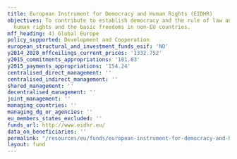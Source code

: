 ```yaml
---
title: European Instrument for Democracy and Human Rights (EIDHR)
objectives: To contribute to establish democracy and the rule of law and to protecting
  human rights and the basic freedoms in non-EU countries.
mff_heading: 4) Global Europe
policy_supported: Development and Cooperation
european_structural_and_investment_funds_esif: 'NO'
y2014_2020_mffceilings_current_prices: '1332.752'
y2015_commitments_appropriations: '181.83'
y2015_payments_appropriations: '154.24'
centralised_direct_management: ''
centralised_indirect_management: ''
shared_management: ''
decentralised_management: ''
joint_management: ''
managing_countries: ''
managing_dg_or_agencies: ''
eu_members_states_excluded: ''
funds_url: http://www.eidhr.eu/
data_on_beneficiaries: ''
permalink: "/resources/eu/funds/european-instrument-for-democracy-and-human-rights"
layout: fund
---
```

